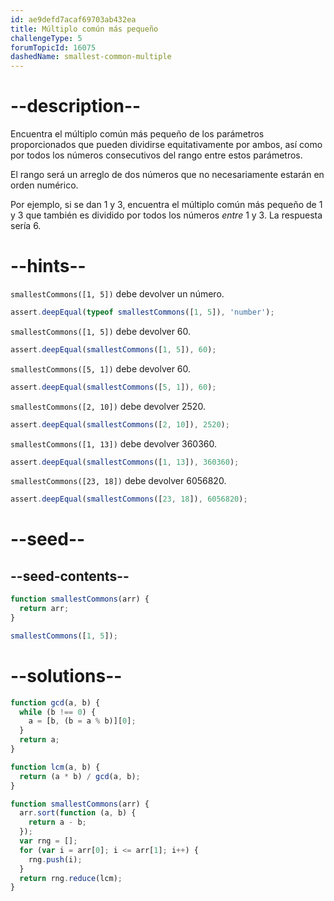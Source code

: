 ```yaml
---
id: ae9defd7acaf69703ab432ea
title: Múltiplo común más pequeño
challengeType: 5
forumTopicId: 16075
dashedName: smallest-common-multiple
---
```


# --description--

Encuentra el múltiplo común más pequeño de los parámetros proporcionados que pueden dividirse equitativamente por ambos, así como por todos los números consecutivos del rango entre estos parámetros.

El rango será un arreglo de dos números que no necesariamente estarán en orden numérico.

Por ejemplo, si se dan 1 y 3, encuentra el múltiplo común más pequeño de 1 y 3 que también es dividido por todos los números _entre_ 1 y 3. La respuesta sería 6.

# --hints--

`smallestCommons([1, 5])` debe devolver un número.

```js
assert.deepEqual(typeof smallestCommons([1, 5]), 'number');
```

`smallestCommons([1, 5])` debe devolver 60.

```js
assert.deepEqual(smallestCommons([1, 5]), 60);
```

`smallestCommons([5, 1])` debe devolver 60.

```js
assert.deepEqual(smallestCommons([5, 1]), 60);
```

`smallestCommons([2, 10])` debe devolver 2520.

```js
assert.deepEqual(smallestCommons([2, 10]), 2520);
```

`smallestCommons([1, 13])` debe devolver 360360.

```js
assert.deepEqual(smallestCommons([1, 13]), 360360);
```

`smallestCommons([23, 18])` debe devolver 6056820.

```js
assert.deepEqual(smallestCommons([23, 18]), 6056820);
```

# --seed--

## --seed-contents--

```js
function smallestCommons(arr) {
  return arr;
}

smallestCommons([1, 5]);
```

# --solutions--

```js
function gcd(a, b) {
  while (b !== 0) {
    a = [b, (b = a % b)][0];
  }
  return a;
}

function lcm(a, b) {
  return (a * b) / gcd(a, b);
}

function smallestCommons(arr) {
  arr.sort(function (a, b) {
    return a - b;
  });
  var rng = [];
  for (var i = arr[0]; i <= arr[1]; i++) {
    rng.push(i);
  }
  return rng.reduce(lcm);
}
```
